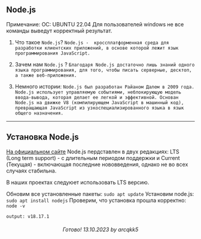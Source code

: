 Node.js
---
Примечание: 
ОС: UBUNTU 22.04
Для пользователей windows не все команды выведут корректный результат.

1. Что такое `Node.js`?
`
  Node.js -  кроссплатформенная среда для разработки клиентских приложений, в основе которой лежит язык программирования JavaScript.
`

2. Зачем нам `Node.js` ?
`
Благодаря Node.js достаточно лишь знаний одного языка программирования, для того, чтобы писать серверные, десктоп, а также веб-приложения.
`

3. Немного истории: 
` Node.js был разработан Райаном Далем в 2009 года.
  Node.js использует управляемую событиями, неблокирующую модель ввода-вывода, которая делает ее легкой и эффективной. Основан Node.js на движке V8 (компилирующем JavaScript в машинный код), превращающая JavaScript из узкоспециализированного языка в язык общего назначения. 
`
---
Установка Node.js
---
[На официальном сайте](https://nodejs.org/) Node.js пердставлен в двух редакциях: LTS (Long term support) - с длительным периодом поддержки и Current (Текущая) - включающая последние нововведения, однако не во всех случаях стабильна.

В наших проектах следуюет использовать LTS версию.

Обновим все установленные пакеты: `sudo apt update`
Установим node.js: `sudo apt install nodejs`
Проверим, что установка прошла корректно: `node -v`

`
output:
v18.17.1
`


<h6 style="text-align: center;">Готово!  13.10.2023 by arcqkk5</h6>


